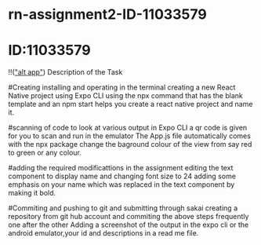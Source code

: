 # rn-assignment2-ID-11033579
# ID:11033579

!!(["alt app"](screenshot.jpg))
Description of the Task

#Creating installing and operating in the terminal
creating a new React Native project using Expo CLI
using the npx command that has the blank template and an npm start helps you create a react native project and name it.

#scanning of code to look at various output in Expo CLI
a qr code is given for you to scan and run in the emulator
The App.js file automatically comes with the npx package
change the baground colour of the view from say red to green or any colour.

#adding the required modificattions in the assignment
editing the text component to display name and changing font size to 24
adding some emphasis on your name which was replaced in the text component by making it bold.

#Commiting and pushing to git and submitting through sakai
creating a repository from git hub account and commiting the above steps frequently one after the other
Adding a screenshot of the output in the expo cli or the android emulator,your id and descriptions in a read me file.
